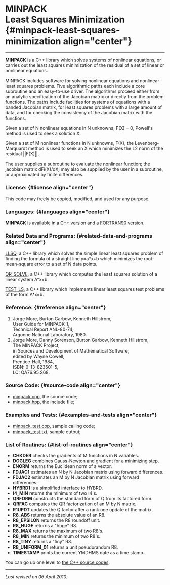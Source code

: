 MINPACK\
Least Squares Minimization {#minpack-least-squares-minimization align="center"}
==========================

------------------------------------------------------------------------

**MINPACK** is a C++ library which solves systems of nonlinear
equations, or carries out the least squares minimization of the residual
of a set of linear or nonlinear equations.

MINPACK includes software for solving nonlinear equations and nonlinear
least squares problems. Five algorithmic paths each include a core
subroutine and an easy-to-use driver. The algorithms proceed either from
an analytic specification of the Jacobian matrix or directly from the
problem functions. The paths include facilities for systems of equations
with a banded Jacobian matrix, for least squares problems with a large
amount of data, and for checking the consistency of the Jacobian matrix
with the functions.

Given a set of N nonlinear equations in N unknowns, F(X) = 0, Powell's
method is used to seek a solution X.

Given a set of M nonlinear functions in N unknowns, F(X), the
Levenberg-Marquardt method is used to seek an X which minimizes the L2
norm of the residual ||F(X)||.

The user supplies a subroutine to evaluate the nonlinear function; the
jacobian matrix dFi(X)/dXj may also be supplied by the user in a
subroutine, or approximated by finite differences.

### License: {#license align="center"}

This code may freely be copied, modified, and used for any purpose.

### Languages: {#languages align="center"}

**MINPACK** is available in [a C++
version](../../cpp_src/minpack/minpack.html) and [a FORTRAN90
version](../../f_src/minpack/minpack.html).

### Related Data and Programs: {#related-data-and-programs align="center"}

[LLSQ](../../cpp_src/llsq/llsq.html), a C++ library which solves the
simple linear least squares problem of finding the formula of a straight
line y=a\*x+b which minimizes the root-mean-square error to a set of N
data points.

[QR\_SOLVE](../../cpp_src/qr_solve/qr_solve.html), a C++ library which
computes the least squares solution of a linear system A\*x=b.

[TEST\_LS](../../cpp_src/test_ls/test_ls.html), a C++ library which
implements linear least squares test problems of the form A\*x=b.

### Reference: {#reference align="center"}

1.  Jorge More, Burton Garbow, Kenneth Hillstrom,\
    User Guide for MINPACK-1,\
    Technical Report ANL-80-74,\
    Argonne National Laboratory, 1980.
2.  Jorge More, Danny Sorenson, Burton Garbow, Kenneth Hillstrom,\
    The MINPACK Project,\
    in Sources and Development of Mathematical Software,\
    edited by Wayne Cowell,\
    Prentice-Hall, 1984,\
    ISBN: 0-13-823501-5,\
    LC: QA76.95.S68.

### Source Code: {#source-code align="center"}

-   [minpack.cpp](minpack.cpp), the source code;
-   [minpack.hpp](minpack.hpp), the include file;

### Examples and Tests: {#examples-and-tests align="center"}

-   [minpack\_test.cpp](minpack_test.cpp), sample calling code;
-   [minpack\_test.txt](minpack_test.txt), sample output;

### List of Routines: {#list-of-routines align="center"}

-   **CHKDER** checks the gradients of M functions in N variables.
-   **DOGLEG** combines Gauss-Newton and gradient for a minimizing step.
-   **ENORM** returns the Euclidean norm of a vector.
-   **FDJAC1** estimates an N by N Jacobian matrix using forward
    differences.
-   **FDJAC2** estimates an M by N Jacobian matrix using forward
    differences.
-   **HYBRD1** is a simplified interface to HYBRD.
-   **I4\_MIN** returns the minimum of two I4's.
-   **QRFORM** constructs the standard form of Q from its factored form.
-   **QRFAC** computes the QR factorization of an M by N matrix.
-   **R1UPDT** updates the Q factor after a rank one update of the
    matrix.
-   **R8\_ABS** returns the absolute value of an R8.
-   **R8\_EPSILON** returns the R8 roundoff unit.
-   **R8\_HUGE** returns a "huge" R8.
-   **R8\_MAX** returns the maximum of two R8's.
-   **R8\_MIN** returns the minimum of two R8's.
-   **R8\_TINY** returns a "tiny" R8.
-   **R8\_UNIFORM\_01** returns a unit pseudorandom R8.
-   **TIMESTAMP** prints the current YMDHMS date as a time stamp.

You can go up one level to [the C++ source codes](../cpp_src.html).

------------------------------------------------------------------------

*Last revised on 06 April 2010.*
